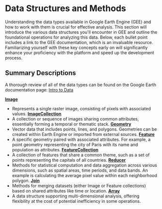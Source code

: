 # Data Structures and Methods
Understanding the data types available in Google Earth Engine (GEE) and how to work with them is crucial for effective analysis. This section will introduce the various data structures you'll encounter in GEE and outline the foundational operations for analyzing this data. Below, each bullet point includes a link to the GEE documentation, which is an invaluable resource. Familiarizing yourself with these key concepts early on will significantly enhance your proficiency with the platform and speed up the development process. 

## Summary Descriptions
A thorough review of all of the data types can be found on the Google Earth documentation page: [Intro to Data](https://developers.google.com/earth-engine/guides)

**[Image](https://developers.google.com/earth-engine/guides/image_overview)**
  - Represents a single raster image, consisting of pixels with associated values.
**[ImageCollection](https://developers.google.com/earth-engine/guides/ic_creating)**
  - A collection or sequence of images sharing common attributes, essentially forming a temporal or thematic stack.
**[Geometry](https://developers.google.com/earth-engine/guides/geometries)**
  - Vector data that includes points, lines, and polygons. Geometries can be created within Earth Engine or imported from external sources.
**[Feature](https://developers.google.com/earth-engine/guides/features)**
  -  A specific geometry paired with associated attributes. For example, a point geometry representing the city of Paris with its name and population as attributes.
**[FeatureCollection](https://developers.google.com/earth-engine/guides/feature_collections)**
  - A collection of features that share a common theme, such as a set of points representing the capitals of all countries.
**[Reducer](https://developers.google.com/earth-engine/guides/reducers_intro)**
  - Methods for statistical computation and data aggregation across various dimensions, such as spatial areas, time periods, and data bands. An example is calculating the average pixel value within each neighborhood polygon.
**[Join](https://developers.google.com/earth-engine/guides/joins_intro)**
  - Methods for merging datasets (either Image or Feature collections) based on shared attributes like time or location.
**[Array](https://developers.google.com/earth-engine/guides/arrays_intro)**
  - A data structure supporting multi-dimensional analysis, offering flexibility at the cost of potential inefficiency in some operations.
